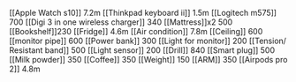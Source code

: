 [[Apple Watch s10]] 7.2m
[[Thinkpad keyboard ii]] 1.5m
[[Logitech m575]] 700
[[Digi 3 in one wireless charger]] 340
[[Mattress]]x2 500
[[Bookshelf]]230
[[Fridge]] 4.6m
[[Air condition]] 7.8m
[[Ceiling]] 600
[[monitor pipe]] 600
[[Power bank]] 300
[[Light for monitor]] 200
[[Tension/ Resistant band]] 500
[[Light sensor]] 200
[[Drill]] 840
[[Smart plug]] 500
[[Milk powder]] 350
[[Coffee]] 350
[[Weight]] 150
[[ARM]] 350
[[Airpods pro 2]] 4.8m


